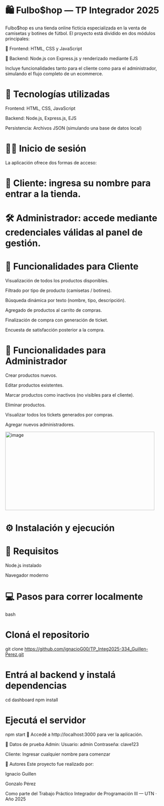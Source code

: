 # 🛍️ Fulbo$hop — TP Integrador 2025

Fulbo$hop es una tienda online ficticia especializada en la venta de camisetas y botines de fútbol. El proyecto está dividido en dos módulos principales:

🔸 Frontend: HTML, CSS y JavaScript

🔸 Backend: Node.js con Express.js y renderizado mediante EJS

Incluye funcionalidades tanto para el cliente como para el administrador, simulando el flujo completo de un ecommerce.


# 🚀 Tecnologías utilizadas

Frontend: HTML, CSS, JavaScript

Backend: Node.js, Express.js, EJS

Persistencia: Archivos JSON (simulando una base de datos local)

# 🧑‍💼 Inicio de sesión

La aplicación ofrece dos formas de acceso:

# 👤 Cliente: ingresa su nombre para entrar a la tienda.

# 🛠️ Administrador: accede mediante credenciales válidas al panel de gestión.

# 🛒 Funcionalidades para Cliente
Visualización de todos los productos disponibles.

Filtrado por tipo de producto (camisetas / botines).

Búsqueda dinámica por texto (nombre, tipo, descripción).

Agregado de productos al carrito de compras.

Finalización de compra con generación de ticket.

Encuesta de satisfacción posterior a la compra.


# 🔧 Funcionalidades para Administrador

Crear productos nuevos.

Editar productos existentes.

Marcar productos como inactivos (no visibles para el cliente).

Eliminar productos.

Visualizar todos los tickets generados por compras.

Agregar nuevos administradores.

<img width="471" height="247" alt="image" src="https://github.com/user-attachments/assets/549f4a68-31bd-4fc0-98ce-c341eae85a8d" />

# ⚙️  Instalación y ejecución
# 🔨 Requisitos
Node.js instalado

Navegador moderno


# 💻 Pasos para correr localmente
bash
# Cloná el repositorio
git clone https://github.com/ignacioG00/TP_Integ2025-334_Guillen-Perez.git

# Entrá al backend y instalá dependencias
cd dashboard
npm install

# Ejecutá el servidor
npm start
📍 Accedé a http://localhost:3000 para ver la aplicación.


🧪 Datos de prueba
Admin: Usuario: admin Contraseña: clave123

Cliente: Ingresar cualquier nombre para comenzar


📝 Autores
Este proyecto fue realizado por:

Ignacio Guillen

Gonzalo Pérez

Como parte del Trabajo Práctico Integrador de Programación III — UTN · Año 2025
